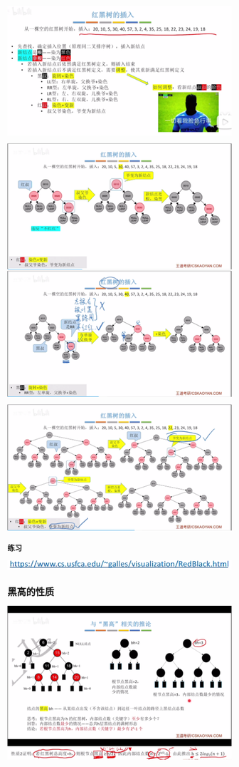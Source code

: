 


![输入图片说明](/imgs/2025-07-27/qRMP6YRlEQicGnNj.png)

![输入图片说明](/imgs/2025-07-27/XfTn2U6PIdMo0Phx.png)
![输入图片说明](/imgs/2025-07-27/TzZ3x1JCEtdWPJ3D.png)

![输入图片说明](/imgs/2025-07-27/MhzNQhghB4pW4BcS.png)

### 练习
![输入图片说明](/imgs/2025-07-27/Flk5QMjhunvrxGkS.png)

## 黑高的性质
![输入图片说明](/imgs/2025-07-27/czSGKAPpkTnrNVQI.png)
![输入图片说明](/imgs/2025-07-27/EJVK46ZJEu9RlIvE.png)
<!--stackedit_data:
eyJoaXN0b3J5IjpbNDk4ODQ1MTYzLC05MDk3NTc0NTQsMTc2NT
A0MjkzMiwtMjU2NzcwOTc0LDE5Mzc3Mzc5MTIsMjA0MDI5NzYy
Ml19
-->